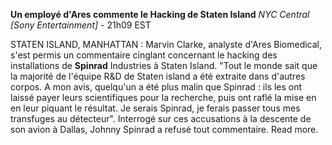 ﻿**Un employé d'Ares commente le Hacking de Staten Island**
*NYC Central [Sony Entertainment]* - 21h09 EST

STATEN ISLAND, MANHATTAN : Marvin Clarke, analyste d'Ares Biomedical, s'est permis un commentaire cinglant concernant le hacking des installations de **Spinrad** Industries à Staten Island. "Tout le monde sait que la majorité de l'équipe R&D de Staten island a été extraite dans d'autres corpos. A mon avis, quelqu'un a été plus malin que Spinrad : ils les ont laissé payer leurs scientifiques pour la recherche, puis ont raflé la mise en en leur piquant le résultat. Je serais Spinrad, je ferais passer tous mes transfuges au détecteur". Interrogé sur ces accusations à la descente de son avion à Dallas, Johnny Spinrad a refusé tout commentaire. Read more.
